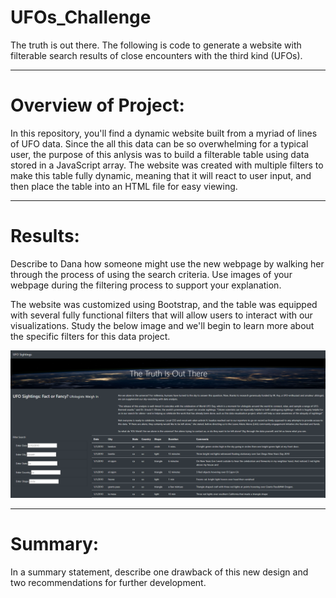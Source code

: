 # UFOs_Challenge
The truth is out there. The following is code to generate a website with filterable search results of close encounters with the third kind (UFOs).

---

# Overview of Project: 
In this repository, you'll find a dynamic website built from a myriad of lines of UFO data. Since the all this data can be so overwhelming for a typical user, the purpose of this anlysis was to build a filterable table using data stored in a JavaScript array. The website was created with multiple filters to make this table fully dynamic, meaning that it will react to user input, and then place the table into an HTML file for easy viewing.

---

# Results: 
Describe to Dana how someone might use the new webpage by walking her through the process of using the search criteria. Use images of your webpage during the filtering process to support your explanation.

The website was customized using Bootstrap, and the table was equipped with several fully functional filters that will allow users to interact with our visualizations. Study the below image and we'll begin to learn more about the specific filters for this data project.

![UFO_Website](./static/images/UFO_Website_Final.PNG)

---

# Summary: 
In a summary statement, describe one drawback of this new design and two recommendations for further development.
